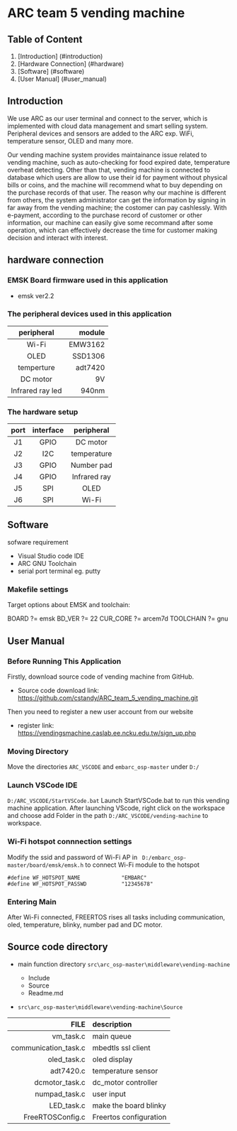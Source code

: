 # ARC team 5 vending machine

## Table of Content
1. [Introduction] (#introduction)
2. [Hardware Connection] (#hardware)
3. [Software] (#software)
4. [User Manual] (#user_manual)

## Introduction <div name="introduction"/>
We use ARC as our user terminal and connect to the server, which is implemented with cloud data management and smart selling system. Peripheral devices and sensors are added to the ARC exp. WiFi, temperature sensor, OLED and many more.

Our vending machine system provides maintainance issue related to vending machine, such as auto-checking for food expired date, temperature overheat detecting. Other than that, vending machine is connected to database which users are allow to use their id for payment without physical bills or coins, and the machine will recommend what to buy depending on the purchase records of that user. The reason why our machine is different from others, the system administrator can get the information by signing in far away from the vending machine; the costomer can pay cashlessly. With e-payment, according to the purchase record of customer or other information, our machine can easily give some recommand after some operation, which can effectively decrease the time for customer making decision and interact with interest.

## hardware connection
### EMSK Board firmware used in this application
* emsk ver2.2

### The peripheral devices used in this application

| peripheral       | module  |
| :--------------: | ------: |
| Wi-Fi            | EMW3162 |
| OLED             | SSD1306 |
| temperture       | adt7420 |
| DC motor	       | 9V      |
| Infrared ray led | 940nm   |

### The hardware setup

| port | interface | peripheral   |
| :--: | :-------: | :----------: |
| J1   | GPIO      | DC motor     |
| J2   | I2C       | temperature  |
| J3   | GPIO      | Number pad   |
| J4   | GPIO      | Infrared ray |
| J5   | SPI       | OLED         |
| J6   | SPI       | Wi-Fi        |

## Software
sofware requirement
* Visual Studio code IDE
* ARC GNU Toolchain
* serial port terminal eg. putty

### Makefile settings
Target options about EMSK and toolchain:

BOARD ?= emsk
BD_VER ?= 22
CUR_CORE ?= arcem7d
TOOLCHAIN ?= gnu

## User Manual
### Before Running This Application
Firstly, download source code of vending machine from GitHub.
* Source code download link: https://github.com/cstandy/ARC_team_5_vending_machine.git

Then you need to register a new user account from our website 
* register link: https://vendingsmachine.caslab.ee.ncku.edu.tw/sign_up.php

### Moving Directory
Move the directories ```ARC_VSCODE``` and ```embarc_osp-master``` under ```D:/```

### Launch VSCode IDE

```D:/ARC_VSCODE/StartVSCode.bat```
Launch StartVSCode.bat to run this vending machine application. After launching VScode, right click on the workspace and choose add Folder in the path ```D:/ARC_VSCODE/vending-machine``` to workspace. 

### Wi-Fi hotspot connnection settings
Modify the ssid and password of Wi-Fi AP in ``` D:/embarc_osp-master/board/emsk/emsk.h``` to connect Wi-Fi module to the hotspot

```clike=137
#define WF_HOTSPOT_NAME             "EMBARC"
#define WF_HOTSPOT_PASSWD           "12345678"
```

### Entering Main
After Wi-Fi connected, FREERTOS rises all tasks including communication, oled, temperature, blinky, number pad and DC motor.

## Source code directory

* main function directory ```src\arc_osp-master\middleware\vending-machine```
	* Include
	* Source
	* Readme.md

* ```src\arc_osp-master\middleware\vending-machine\Source```

| FILE                 | description            |
| -------------------: | :--------------------- |
| vm_task.c            | main queue             |
| communication_task.c | mbedtls ssl client     |
| oled_task.c          | oled display           |
| adt7420.c            | temperature sensor     |
| dcmotor_task.c       | dc_motor controller    |
| numpad_task.c        | user input             |
| LED_task.c           | make the board blinky  |
| FreeRTOSConfig.c     | Freertos configuration |




